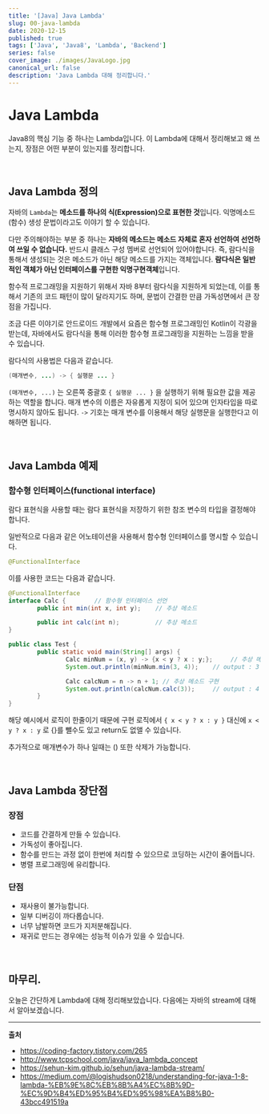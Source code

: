 ```yaml
---
title: '[Java] Java Lambda'
slug: 00-java-lambda
date: 2020-12-15
published: true
tags: ['Java', 'Java8', 'Lambda', 'Backend']
series: false
cover_image: ./images/JavaLogo.jpg
canonical_url: false
description: 'Java Lambda 대해 정리합니다.'
---
```


# Java Lambda

Java8의 핵심 기능 중 하나는 Lambda입니다. 이 Lambda에 대해서 정리해보고 왜 쓰는지, 장점은 어떤 부분이 있는지를 정리합니다.

<br/>

## Java Lambda 정의

자바의 `Lambda`는 **메소드를 하나의 식(Expression)으로 표현한 것**입니다. 익명메소드(함수) 생성 문법이라고도 이야기 할 수 있습니다.

다만 주의해야하는 부분 중 하나는 **자바의 메소드는 메소드 자체로 혼자 선언하여 선언하여 쓰일 수 없습니다.** 반드시 클래스 구성 멤버로 선언되어 있어야합니다. 즉, 람다식을 통해서 생성되는 것은 메소드가 아닌 해당 메소드를 가지는 객체입니다. **람다식은 일반적인 객체가 아닌 인터페이스를 구현한 익명구현객체**입니다.

함수적 프로그래밍을 지원하기 위해서 자바 8부터 람다식을 지원하게 되었는데, 이를 통해서 기존의 코드 패턴이 많이 달라지기도 하며, 문법이 간결한 만큼 가독성면에서 큰 장점을 가집니다.

조금 다른 이야기로 안드로이드 개발에서 요즘은 함수형 프로그래밍인 Kotlin이 각광을 받는데, 자바에서도 람다식을 통해 이러한 함수형 프로그래밍을 지원하는 느낌을 받을 수 있습니다.

람다식의 사용법은 다음과 같습니다.

```java
(매개변수, ...) -> { 실행문 ... }
```

`(매개변수, ...)` 는 오른쪽 중괄호 `{ 실행문 ... }` 을 실행하기 위해 필요한 값을 제공하는 역할을 합니다. 매개 변수의 이름은 자유롭게 지정이 되어 있으며 인자타입을 따로 명시하지 않아도 됩니다. `->` 기호는 매개 변수를 이용해서 해당 실행문을 실행한다고 이해하면 됩니다.

<br/>

## Java Lambda 예제

### 함수형 인터페이스(functional interface)

람다 표현식을 사용할 때는 람다 표현식을 저장하기 위한 참조 변수의 타입을 결정해야합니다.

일반적으로 다음과 같은 어노테이션을 사용해서 함수형 인터페이스를 명시할 수 있습니다.

```java
@FunctionalInterface
```

이를 사용한 코드는 다음과 같습니다.

```java
@FunctionalInterface
interface Calc {        // 함수형 인터페이스 선언
        public int min(int x, int y);    // 추상 메소드

        public int calc(int n);          // 추상 메소드
}

public class Test {
        public static void main(String[] args) {
                Calc minNum = (x, y) -> {x < y ? x : y;};     // 추상 메소드 구현
                System.out.println(minNum.min(3, 4));    // output : 3

                Calc calcNum = n -> n + 1; // 추상 메소드 구현
                System.out.println(calcNum.calc(3));     // output : 4
        }
}

```

해당 예시에서 로직이 한줄이기 때문에 구현 로직에서 `{ x < y ? x : y }` 대신에 `x < y ? x : y` 로 {}를 뺄수도 있고 return도 없앨 수 있습니다.

추가적으로 매개변수가 하나 일때는 () 또한 삭제가 가능합니다.

<br/>

## Java Lambda 장단점

### 장점

- 코드를 간결하게 만들 수 있습니다.
- 가독성이 좋아집니다.
- 함수를 만드는 과정 없이 한번에 처리할 수 있으므로 코딩하는 시간이 줄어듭니다.
- 병렬 프로그래밍에 유리합니다.

### 단점

- 재사용이 불가능합니다.
- 일부 디버깅이 까다롭습니다.
- 너무 남발하면 코드가 지저분해집니다.
- 재귀로 만드는 경우에는 성능적 이슈가 있을 수 있습니다.

<br/>

## 마무리.

오늘은 간단하게 Lambda에 대해 정리해보았습니다. 다음에는 자바의 stream에 대해서 알아보겠습니다.

---

**출처**

- https://coding-factory.tistory.com/265
- http://www.tcpschool.com/java/java_lambda_concept
- https://sehun-kim.github.io/sehun/java-lambda-stream/
- https://medium.com/@logishudson0218/understanding-for-java-1-8-lambda-%EB%9E%8C%EB%8B%A4%EC%8B%9D-%EC%9D%B4%ED%95%B4%ED%95%98%EA%B8%B0-43bcc491519a
